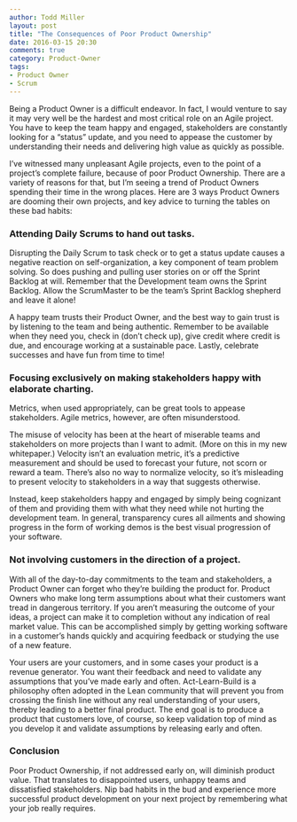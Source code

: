 ```yaml
---
author: Todd Miller
layout: post
title: "The Consequences of Poor Product Ownership"
date: 2016-03-15 20:30
comments: true
category: Product-Owner
tags:
- Product Owner
- Scrum
---
```


Being a Product Owner is a difficult endeavor. In fact, I would venture to say it may very well be the hardest and most critical role on an Agile project. You have to keep the team happy and engaged, stakeholders are constantly looking for a “status” update, and you need to appease the customer by understanding their needs and delivering high value as quickly as possible.

I’ve witnessed many unpleasant Agile projects, even to the point of a project’s complete failure, because of poor Product Ownership. There are a variety of reasons for that, but I’m seeing a trend of Product Owners spending their time in the wrong places.
Here are 3 ways Product Owners are dooming their own projects, and key advice to turning the tables on these bad habits:

### Attending Daily Scrums to hand out tasks.
Disrupting the Daily Scrum to task check or to get a status update causes a negative reaction on self-organization, a key component of team problem solving. So does pushing and pulling user stories on or off the Sprint Backlog at will. Remember that the Development team owns the Sprint Backlog. Allow the ScrumMaster to be the team’s Sprint Backlog shepherd and leave it alone!

A happy team trusts their Product Owner, and the best way to gain trust is by listening to the team and being authentic. Remember to be available when they need you, check in (don’t check up), give credit where credit is due, and encourage working at a sustainable pace. Lastly, celebrate successes and have fun from time to time!

### Focusing exclusively on making stakeholders happy with elaborate charting.
Metrics, when used appropriately, can be great tools to appease stakeholders. Agile metrics, however, are often misunderstood.

The misuse of velocity has been at the heart of miserable teams and stakeholders on more projects than I want to admit. (More on this in my new whitepaper.) Velocity isn’t an evaluation metric, it’s a predictive measurement and should be used to forecast your future, not scorn or reward a team. There’s also no way to normalize velocity, so it’s misleading to present velocity to stakeholders in a way that suggests otherwise.

Instead, keep stakeholders happy and engaged by simply being cognizant of them and providing them with what they need while not hurting the development team. In general, transparency cures all ailments and showing progress in the form of working demos is the best visual progression of your software.

### Not involving customers in the direction of a project.
With all of the day-to-day commitments to the team and stakeholders, a Product Owner can forget who they’re building the product for. Product Owners who make long term assumptions about what their customers want tread in dangerous territory. If you aren’t measuring the outcome of your ideas, a project can make it to completion without any indication of real market value. This can be accomplished simply by getting working software in a customer’s hands quickly and acquiring feedback or studying the use of a new feature.

Your users are your customers, and in some cases your product is a revenue generator. You want their feedback and need to validate any assumptions that you’ve made early and often. Act-Learn-Build is a philosophy often adopted in the Lean community that will prevent you from crossing the finish line without any real understanding of your users, thereby leading to a better final product. The end goal is to produce a product that customers love, of course, so keep validation top of mind as you develop it and validate assumptions by releasing early and often.

### Conclusion
Poor Product Ownership, if not addressed early on, will diminish product value. That translates to disappointed users, unhappy teams and dissatisfied stakeholders. Nip bad habits in the bud and experience more successful product development on your next project by remembering what your job really requires.
